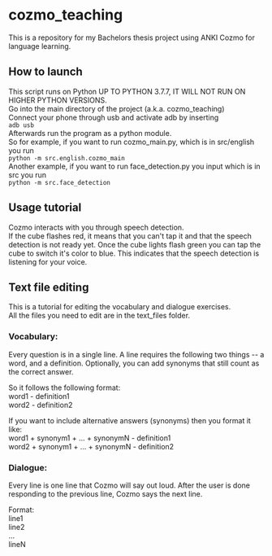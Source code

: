 # cozmo_teaching
This is a repository for my Bachelors thesis project using ANKI Cozmo for language learning. 

## How to launch
This script runs on Python UP TO PYTHON 3.7.7, IT WILL NOT RUN ON HIGHER PYTHON VERSIONS.    
Go into the main directory of the project (a.k.a. cozmo_teaching)  
Connect your phone through usb and activate adb by inserting  
`adb usb`   
Afterwards run the program as a python module.  
So for example, if you want to run cozmo_main.py, which is in src/english you run  
`python -m src.english.cozmo_main`  
Another example, if you want to run face_detection.py you input which is in src you run  
`python -m src.face_detection`   


## Usage tutorial

Cozmo interacts with you through speech detection.  
If the cube flashes red, it means that you can't tap it and that the speech detection is not ready yet.
Once the cube lights flash green you can tap the cube to switch it's color to blue.
This indicates that the speech detection is listening for your voice.


## Text file editing
This is a tutorial for editing the vocabulary and dialogue exercises.  
All the files you need to edit are in the text_files folder.


### Vocabulary:
Every question is in a single line.
A line requires the following two things -- a word, and a definition. Optionally, you can add synonyms that still
count as the correct answer.

So it follows the following format:  
word1 - definition1  
word2 - definition2

If you want to include alternative answers (synonyms) then you format it like:  
word1 + synonym1 + ... + synonymN - definition1  
word2 + synonym1 + ... + synonymN - definition2

### Dialogue:
Every line is one line that Cozmo will say out loud. After the user is done responding to the previous line, Cozmo says
the next line.

Format:  
line1  
line2  
...  
lineN
